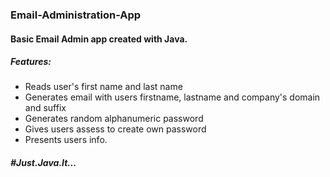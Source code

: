 ### Email-Administration-App
#### Basic Email Admin app created with Java.
##### Features:
* Reads user's first name and last name
* Generates email with users firstname, lastname and company's domain and suffix
* Generates random alphanumeric password
* Gives users assess to create own password
* Presents users info.


##### #Just.Java.It...


